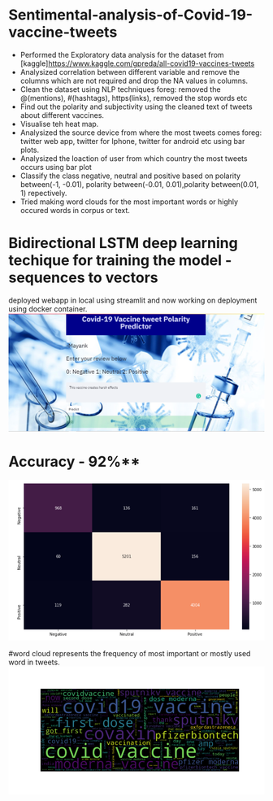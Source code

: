# Sentimental-analysis-of-Covid-19-vaccine-tweets

* Performed the Exploratory data analysis for the dataset from [kaggle]https://www.kaggle.com/gpreda/all-covid19-vaccines-tweets 
* Analysized correlation between different variable and remove the columns which are not required and drop the NA values in columns.
* Clean the dataset using NLP techniques foreg: removed the @(mentions), #(hashtags), https(links), removed the stop words etc
* Find out the polarity and subjectivity using the cleaned text of tweets about different vaccines.
* Visualise teh heat map.
* Analysized the source device from where the most tweets comes foreg: twitter web app, twitter for Iphone, twitter for android etc using bar plots.
* Analysized the loaction of user from which country the most tweets occurs using bar plot
* Classify the class negative, neutral and positive based on polarity between(-1, -0.01), polarity between(-0.01, 0.01),polarity between(0.01, 1) repectively.
* Tried making word clouds for the most important words or highly occured words in corpus or text.

# Bidirectional LSTM deep learning techique for training the model - sequences to vectors

deployed webapp in local using streamlit and now working on deployment using docker container.
![website screenshot](website_screenshot.PNG)
# Accuracy - 92%**

![heapmap for confusion matrix](confusion_matrix.PNG)

 #word cloud represents the frequency of most important or mostly used word in tweets.
![wordcloud](wordcloud.png)
